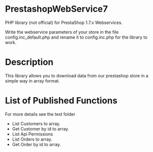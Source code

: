 # PrestashopWebService7
PHP library (not official) for PrestaShop 1.7.x Webservices.

Write the webservice parameters of your store in the file config.inc_default.php and rename it to config.inc.php for the library to work.

# Description
This library allows you to download data from our prestashop store in a simple way in array format.
# List of Published Functions
For more details see the test folder

- List Customers to array.
- Get Customer by id to array.
- List Api Permissions
- List Orders to array.
- Get Order by id to array.
